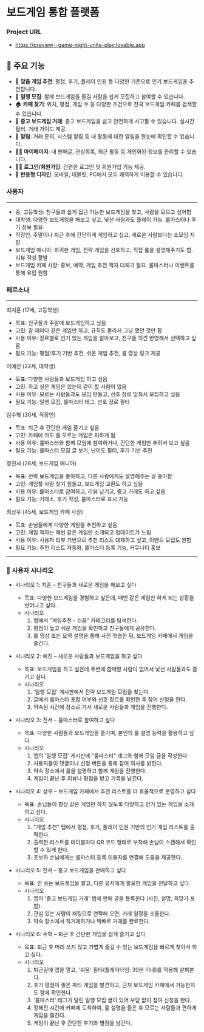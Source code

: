 # 보드게임 통합 플랫폼

### Project URL
- https://preview--game-night-unite-play.lovable.app

## 🚀 주요 기능

- 🎲 **맞춤 게임 추천**: 평점, 후기, 플레이 인원 등 다양한 기준으로 인기 보드게임을 추천합니다.
- 👥 **일행 모집**: 함께 보드게임을 즐길 사람을 쉽게 모집하고 참여할 수 있습니다.
- 🏠 **카페 찾기**: 위치, 평점, 게임 수 등 다양한 조건으로 전국 보드게임 카페를 검색할 수 있습니다.
- 🛒 **중고 보드게임 거래**: 중고 보드게임을 쉽고 안전하게 사고팔 수 있습니다. 실시간 필터, 거래 가이드 제공.
- 🔔 **알림**: 거래 문의, 시스템 알림 등 내 활동에 대한 알림을 한눈에 확인할 수 있습니다.
- 🙋‍♂️ **마이페이지**: 내 판매글, 관심목록, 최근 활동 등 개인화된 정보를 관리할 수 있습니다.
- 🧑‍💻 **로그인/회원가입**: 간편한 로그인 및 회원가입 기능 제공.
- 📱 **반응형 디자인**: 모바일, 태블릿, PC에서 모두 쾌적하게 이용할 수 있습니다.

### 사용자
---
- 중, 고등학생: 친구들과 쉽게 접근 가능한 보드게임을 찾고, 사람을 모으고 싶어함
- 대학생: 다양한 보드게임을 해보고 싶고, 낯선 사람과도 플레이 가능. 룰마스터나 후기 정보 필요
- 직장인: 주말이나 퇴근 후에 간단하게 게임하고 싶고, 새로운 사람보다는 소모임 지향
- 보드게임 매니아: 희귀한 게임, 전략 게임을 선호하고, 직접 룰을 설명해주기도 함. 리뷰 작성 활발
- 보드게임 카페 사장: 홍보, 예약, 게임 추천 책자 대체가 필요. 룰마스터나 이벤트를 통해 유입 원함

### 페르소나
---
최지훈 (17세, 고등학생)
- 목표: 친구들과 주말에 보드게임하고 싶음
- 고민: 갈 때마다 같은 게임만 하고, 규칙도 몰라서 그냥 했던 것만 함
- 사용 이유: 장르별로 인기 있는 게임을 알아보고, 친구들 의견 반영해서 선택하고 싶음
- 필요 기능: 평점/후기 기반 추천, 쉬운 게임 추천, 룰 영상 링크 제공

이예진 (22세, 대학생)
- 목표: 다양한 사람들과 보드게임 하고 싶음
- 고민: 하고 싶은 게임은 있는데 같이 할 사람이 없음
- 사용 이유: 모르는 사람들과도 모임 만들고, 선호 장르 맞춰서 모집하고 싶음
- 필요 기능: 일행 모집, 룰마스터 태그, 선호 장르 필터

김수혁 (30세, 직장인)
- 목표: 퇴근 후 간단한 게임 즐기고 싶음
- 고민: 카페에 가도 룰 모르는 게임은 피하게 됨
- 사용 이유: 룰마스터와 함께 모임에 참여하거나, 간단한 게임만 추려서 보고 싶음
- 필요 기능: 룰마스터 모집 글 보기, 난이도 필터, 후기 기반 추천

정진서 (28세, 보드게임 매니아)
- 목표: 전략 보드게임을 좋아하고, 다른 사람에게도 설명해주는 걸 좋아함
- 고민: 게임할 사람 찾기 힘들고, 보드게임 교환도 하고 싶음
- 사용 이유: 룰마스터로 참여하고, 리뷰 남기고, 중고 거래도 하고 싶음
- 필요 기능: 거래소, 후기 작성, 룰마스터로 표시 가능

최상우 (45세, 보드게임 카페 사장)
- 목표: 손님들에게 다양한 게임을 추천하고 싶음
- 고민: 게임 책자는 매번 같은 게임만 소개되고 업데이트가 느림
- 사용 이유: 사용자 리뷰 기반으로 추천 리스트 대체하고 싶고, 이벤트 모집도 원함
- 필요 기능: 추천 리스트 자동화, 룰마스터 등록 기능, 커뮤니티 홍보

---
### 📝 **사용자 시나리오**

- 시나리오 1: 지훈 – 친구들과 새로운 게임을 해보고 싶다
    * 목표: 다양한 보드게임을 경험하고 싶은데, 매번 같은 게임만 하게 되는 상황을 벗어나고 싶다.
    * 시나리오
        1. 앱에서 "게임추천 - 쉬움" 카테고리를 탐색한다.
        2. 평점이 높고 쉬운 게임을 확인하고 친구들에게 공유한다.
        3. 룰 영상 또는 요약 설명을 통해 사전 학습한 뒤, 보드게임 카페에서 게임을 즐긴다.

- 시나리오 2: 예진 – 새로운 사람들과 보드게임을 하고 싶다
    * 목표: 보드게임을 하고 싶은데 주변에 함께할 사람이 없어서 낯선 사람들과도 즐기고 싶다.
    * 시나리오
        1. '일행 모집' 게시판에서 전략 보드게임 모임을 찾는다.
        2. 글에서 룰마스터 포함 여부와 선호 장르를 확인한 후 참여 신청을 한다.
        3. 약속된 시간에 장소로 가서 새로운 사람들과 게임을 진행한다.

- 시나리오 3: 진서 – 룰마스터로 참여하고 싶다
    * 목표: 다양한 사람들과 보드게임을 즐기며, 본인의 룰 설명 능력을 활용하고 싶다.
    * 시나리오
        1. 앱의 '일행 모집' 게시판에 "룰마스터" 태그와 함께 모임 글을 작성한다.
        2. 사용자들이 댓글이나 신청 버튼을 통해 참여 의사를 밝힌다.
        3. 약속 장소에서 룰을 설명하고 함께 게임을 진행한다.
        4. 게임이 끝난 후 리뷰나 평점을 받고 기록을 남긴다.

- 시나리오 4: 상우 – 보드게임 카페에서 추천 리스트를 더 효율적으로 운영하고 싶다
    * 목표: 손님들이 항상 같은 게임만 하지 않도록 다양하고 인기 있는 게임을 소개하고 싶다.
    * 시나리오
        1. "게임 추천" 탭에서 평점, 후기, 플레이 인원 기반의 인기 게임 리스트를 출력한다.
        2. 출력한 리스트를 테이블마다 QR 코드 형태로 부착해 손님이 스캔해서 확인할 수 있게 한다.
        3. 초보자 손님에게는 룰마스터 등록 이용자를 연결해 도움을 제공한다.

- 시나리오 5: 진서 – 중고 보드게임을 판매하고 싶다
    * 목표: 안 쓰는 보드게임을 팔고, 다른 유저에게 필요한 게임을 전달하고 싶다.
    * 시나리오
        1. 앱의 '중고 보드게임 거래' 탭에 판매 글을 등록한다 (사진, 설명, 희망가 포함).
        2. 관심 있는 사람이 채팅으로 연락해 오면, 거래 일정을 조율한다.
        3. 약속 장소에서 직거래하거나 택배로 거래를 완료한다.

- 시나리오 6: 수혁 – 퇴근 후 간단한 게임을 쉽게 즐기고 싶다
    * 목표: 퇴근 후 머리 쓰지 않고 가볍게 즐길 수 있는 보드게임을 빠르게 찾아서 하고 싶다.
    * 시나리오
        1. 퇴근길에 앱을 열고, '쉬움' 필터(플레이타임: 30분 이내)를 적용해 살펴본다.
        2. 후기 평점이 좋은 파티 게임을 발견하고, 근처 보드게임 카페에서 가능한지도 함께 확인한다.
        3. '룰마스터' 태그가 달린 일행 모집 글이 있어 부담 없이 참여 신청을 한다.
        4. 정해진 시간에 카페에 도착하여, 룰 설명을 들은 후 모르는 사람들과 편하게 게임을 즐긴다.
        5. 게임이 끝난 후 간단한 후기와 별점을 남긴다.
